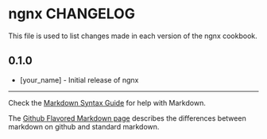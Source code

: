 ngnx CHANGELOG
==============

This file is used to list changes made in each version of the ngnx cookbook.

0.1.0
-----
- [your_name] - Initial release of ngnx

- - -
Check the [Markdown Syntax Guide](http://daringfireball.net/projects/markdown/syntax) for help with Markdown.

The [Github Flavored Markdown page](http://github.github.com/github-flavored-markdown/) describes the differences between markdown on github and standard markdown.
